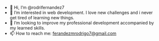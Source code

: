 - 👋 Hi, I’m @rodrifernandez7
- 👀 I’m interested in web development. I love new challenges and i never get tired of learning new things.
- 💞️ I’m looking to improve my professional development accompanied by my learned skills.
- 📫 How to reach me: ferandezmrodrigo7@gmail.com

<!---
rodrifernandez7/rodrifernandez7 is a ✨ special ✨ repository because its `README.md` (this file) appears on your GitHub profile.
You can click the Preview link to take a look at your changes.
--->
